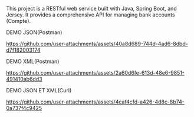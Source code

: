 This project is a RESTful web service built with Java, Spring Boot, and Jersey. It provides a comprehensive API for managing bank accounts (Compte).

DEMO JSON(Postman)


https://github.com/user-attachments/assets/40a8d689-744d-4ad6-8dbd-d7f182003174

DEMO XML(Postman)


https://github.com/user-attachments/assets/2a60d6fe-613d-48e6-9851-491410ab6dd3

DEMO JSON ET XML(Curl)


https://github.com/user-attachments/assets/4caf4cfd-a426-4d8c-8b74-0a737f4c9425

